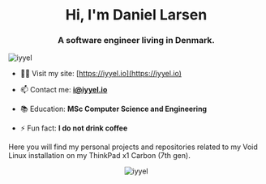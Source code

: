 <h1 align="center">Hi, I'm Daniel Larsen</h1>
<h3 align="center">A software engineer living in Denmark.</h3>
<p align="left"> <img src="https://komarev.com/ghpvc/?username=iyyel" alt="iyyel" /> </p>

- 👨‍💻 Visit my site: [https://iyyel.io](https://iyyel.io)

- 📫 Contact me: **i@iyyel.io**

- 📚 Education: **MSc Computer Science and Engineering**

- ⚡ Fun fact: **I do not drink coffee**

Here you will find my personal projects and repositories related to my 
Void Linux installation on my ThinkPad x1 Carbon (7th gen).

<p align="center"><img src="https://github-readme-stats.vercel.app/api?username=iyyel&show_icons=true" alt="iyyel" /></p>
